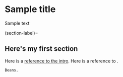 # Sample title

Sample text

(section-label)=
## Here's my first section 

Here is a [reference to the intro](intro.md). Here is a reference to [](section-label).

```{tip}
Beans.
```